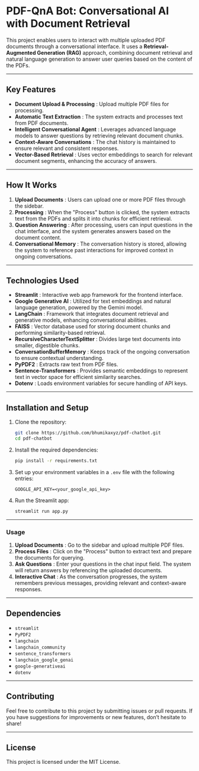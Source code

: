 # **PDF-QnA Bot: Conversational AI with Document Retrieval**

This project enables users to interact with multiple uploaded PDF documents through a conversational interface. It uses a **Retrieval-Augmented Generation (RAG)** approach, combining document retrieval and natural language generation to answer user queries based on the content of the PDFs.

---

## **Key Features**

* **Document Upload & Processing** : Upload multiple PDF files for processing.
* **Automatic Text Extraction** : The system extracts and processes text from PDF documents.
* **Intelligent Conversational Agent** : Leverages advanced language models to answer questions by retrieving relevant document chunks.
* **Context-Aware Conversations** : The chat history is maintained to ensure relevant and consistent responses.
* **Vector-Based Retrieval** : Uses vector embeddings to search for relevant document segments, enhancing the accuracy of answers.

---

## **How It Works**

1. **Upload Documents** : Users can upload one or more PDF files through the sidebar.
2. **Processing** : When the "Process" button is clicked, the system extracts text from the PDFs and splits it into chunks for efficient retrieval.
3. **Question Answering** : After processing, users can input questions in the chat interface, and the system generates answers based on the document content.
4. **Conversational Memory** : The conversation history is stored, allowing the system to reference past interactions for improved context in ongoing conversations.

---

## **Technologies Used**

* **Streamlit** : Interactive web app framework for the frontend interface.
* **Google Generative AI** : Utilized for text embeddings and natural language generation, powered by the Gemini model.
* **LangChain** : Framework that integrates document retrieval and generative models, enhancing conversational abilities.
* **FAISS** : Vector database used for storing document chunks and performing similarity-based retrieval.
* **RecursiveCharacterTextSplitter** : Divides large text documents into smaller, digestible chunks.
* **ConversationBufferMemory** : Keeps track of the ongoing conversation to ensure contextual understanding.
* **PyPDF2** : Extracts raw text from PDF files.
* **Sentence-Transformers** : Provides semantic embeddings to represent text in vector space for efficient similarity searches.
* **Dotenv** : Loads environment variables for secure handling of API keys.

---

## **Installation and Setup**

1. Clone the repository:

   ```bash
   git clone https://github.com/bhumikaxyz/pdf-chatbot.git
   cd pdf-chatbot
   ```
2. Install the required dependencies:

   ```bash
   pip install -r requirements.txt
   ```
3. Set up your environment variables in a `.env` file with the following entries:

   ```plaintext
   GOOGLE_API_KEY=<your_google_api_key>
   ```
4. Run the Streamlit app:

   ```bash
   streamlit run app.py
   ```

---

### **Usage**

1. **Upload Documents** : Go to the sidebar and upload multiple PDF files.
2. **Process Files** : Click on the "Process" button to extract text and prepare the documents for querying.
3. **Ask Questions** : Enter your questions in the chat input field. The system will return answers by referencing the uploaded documents.
4. **Interactive Chat** : As the conversation progresses, the system remembers previous messages, providing relevant and context-aware responses.

---

## **Dependencies**

* `streamlit`
* `PyPDF2`
* `langchain`
* `langchain_community`
* `sentence_transformers`
* `langchain_google_genai`
* `google-generativeai`
* `dotenv`

---

## **Contributing**

Feel free to contribute to this project by submitting issues or pull requests. If you have suggestions for improvements or new features, don’t hesitate to share!

---

## License

This project is licensed under the MIT License.
